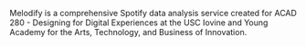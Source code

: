 Melodify is a comprehensive Spotify data analysis service created for ACAD 280 - Designing for Digital Experiences at the USC Iovine and Young Academy for the Arts, Technology, and Business of Innovation. 
